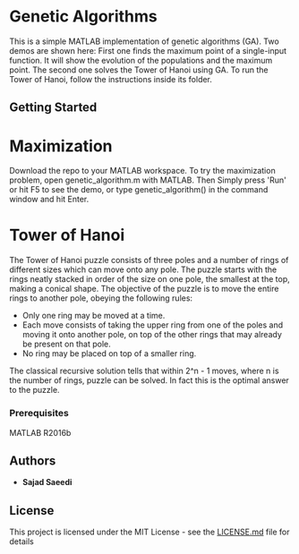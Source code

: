 # Genetic Algorithms

This is a simple MATLAB implementation of genetic algorithms (GA). Two demos are shown here: First one finds the maximum point of a single-input function. It will show the evolution of the populations and the maximum point. The second one solves the Tower of Hanoi using GA. To run the Tower of Hanoi, follow the instructions inside its folder.

## Getting Started

# Maximization
Download the repo to your MATLAB workspace. To try the maximization problem, open genetic_algorithm.m with MATLAB. Then Simply press 'Run' or hit F5 to see the demo, or type genetic_algorithm() in the command window and hit Enter.

# Tower of Hanoi
The Tower of Hanoi puzzle consists of three poles and a number of rings of different sizes which can move onto any pole. The puzzle starts with the rings neatly stacked in order of the size on one pole, the smallest at the top, making a conical shape. 
The objective of the puzzle is to move the entire rings to another pole, obeying the following rules:

* Only one ring may be moved at a time.
* Each move consists of taking the upper ring from one of the poles and moving it onto another pole, on top of the other rings that may already be present on that pole.
* No ring may be placed on top of a smaller ring.

The classical recursive solution tells that within 2^n - 1 moves, where n is the number of rings, puzzle can be solved. In fact this is the optimal answer to the puzzle.

### Prerequisites

MATLAB R2016b

## Authors

* **Sajad Saeedi** 

## License

This project is licensed under the MIT License - see the [LICENSE.md](LICENSE.md) file for details
